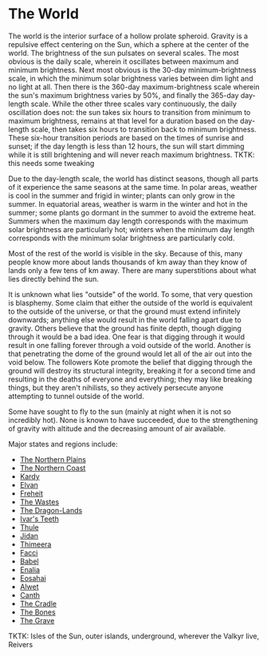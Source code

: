 # The World

The world is the interior surface of a hollow prolate spheroid.  Gravity is a repulsive effect 
centering on the Sun, which a sphere at the center of the world.  The brightness of the sun 
pulsates on several scales.  The most obvious is the daily scale, wherein it oscillates between 
maximum and minimum brightness.  Next most obvious is the 30-day minimum-brightness scale, in 
which the minimum solar brightness varies between dim light and no light at all.  Then there is 
the 360-day maximum-brightness scale wherein the sun's maximum brightness varies by 50%, and 
finally the 365-day day-length scale.  While the other three scales vary continuously, the daily 
oscillation does not: the sun takes six hours to transition from minimum to maximum brightness, 
remains at that level for a duration based on the day-length scale, then takes six hours to 
transition back to minimum brightness.  These six-hour transition periods are based on the times 
of sunrise and sunset; if the day length is less than 12 hours, the sun will start dimming while 
it is still brightening and will never reach maximum brightness.  TKTK: this needs some tweaking

Due to the day-length scale, the world has distinct seasons, though all parts of it experience the 
same seasons at the same time.  In polar areas, weather is cool in the summer and frigid in 
winter; plants can only grow in the summer.  In equatorial areas, weather is warm in the winter 
and hot in the summer; some plants go dormant in the summer to avoid the extreme heat.  Summers 
when the maximum day length corresponds with the maximum solar brightness are particularly hot; 
winters when the minimum day length corresponds with the minimum solar brightness are particularly 
cold.

Most of the rest of the world is visible in the sky.  Because of this, many people know more about 
lands thousands of km away than they know of lands only a few tens of km away.  There are many 
superstitions about what lies directly behind the sun.

It is unknown what lies "outside" of the world.  To some, that very question is blasphemy.  Some 
claim that either the outside of the world is equivalent to the outside of the universe, or that 
the ground must extend infinitely downwards; anything else would result in the world falling apart 
due to gravity.  Others believe that the ground has finite depth, though digging through it would 
be a bad idea.  One fear is that digging through it would result in one falling forever through 
a void outside of the world.  Another is that penetrating the dome of the ground would let all of 
the air out into the void below.  The followers Kote promote the belief that digging through the 
ground will destroy its structural integrity, breaking it for a second time and resulting in the 
deaths of everyone and everything; they may like breaking things, but they aren't nihilists, so 
they actively persecute anyone attempting to tunnel outside of the world.

Some have sought to fly to the sun (mainly at night when it is not so incredibly hot).  None is 
known to have succeeded, due to the strengthening of gravity with altitude and the decreasing 
amount of air available.

Major states and regions include:

*   [The Northern Plains](northern_plains.md)
*   [The Northern Coast](northern_coast.md)
*   [Kardy](kardy.md)
*   [Elvan](elvan.md)
*   [Freheit](frehheit.md)
*   [The Wastes](wastes.md)
*   [The Dragon-Lands](dragon_lands.md)
*   [Ivar's Teeth](ivars_teeth.md)
*   [Thule](thule.md)
*   [Jidan](jidan.md)
*   [Thimeera](thimeera.md)
*   [Facci](facci.md)
*   [Babel](babel.md)
*   [Enalia](enalia.md)
*   [Eosahai](eosahai.md)
*   [Alwet](alwet.md)
*   [Canth](canth.md)
*   [The Cradle](cradle.md)
*   [The Bones](bones.md)
*   [The Grave](grave.md)

TKTK: Isles of the Sun, outer islands, underground, wherever the Valkyr live, Reivers

